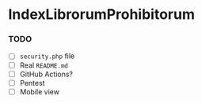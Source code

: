 # IndexLibrorumProhibitorum

### TODO

- [ ] `security.php` file
- [ ] Real `README.md`
- [ ] GitHub Actions?
- [ ] Pentest
- [ ] Mobile view